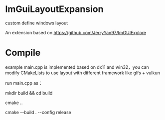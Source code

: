 # ImGuiLayoutExpansion
custom define windows layout

An extension based on https://github.com/JerryYan97/ImGUIExplore


# Compile
example main.cpp is implemented based on dx11 and win32，you can modify CMakeLists to use layout with different framework like glfs + vulkun

run main.cpp as：


mkdir build && cd build

cmake ..

cmake --build . --config release
